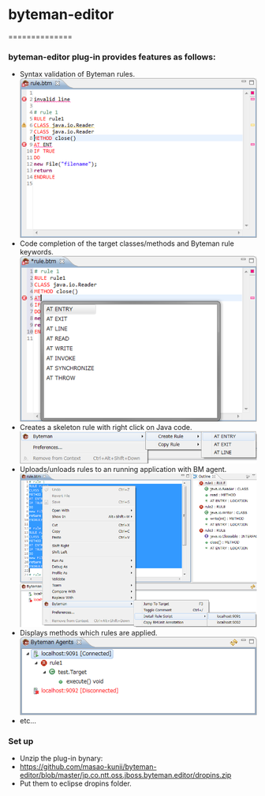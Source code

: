 # byteman-editor
==============
### byteman-editor plug-in provides features as follows:
* Syntax validation of Byteman rules.
 ![validation](images/syntax_validation.png "Syntax Validation")
* Code completion of the target classes/methods and Byteman rule keywords.
 ![code completion](images/code_completion.png "Code Completion")
* Creates a skeleton rule with right click on Java code. 
 ![skeleton](images/create_skeleton.png "Creates Skeleton")
* Uploads/unloads rules to an running application with BM agent.
 ![instal rule](images/install_rule.png "Install Rule")
* Displays methods which rules are applied.
 ![display rule](images/agent_view.png "Displays Rule")
* etc...

### Set up
* Unzip the plug-in bynary:
 * https://github.com/masao-kunii/byteman-editor/blob/master/jp.co.ntt.oss.jboss.byteman.editor/dropins.zip
* Put them to eclipse dropins folder.

